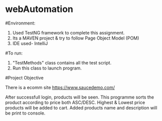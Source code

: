 # webAutomation

#Environment:
1. Used TestNG framework to complete this assignment.
2. Its a MAVEN project & try to follow Page Object Model (POM)
3. IDE used- IntelliJ

#To run:
1. "TestMethods" class contains all the test script.
2. Run this class to launch program.

#Project Objective

There is a ecomm site https://www.saucedemo.com/

After successfull login, products will be seen. This programme sorts the product according to price both ASC/DESC.
Highest & Lowest price products will be added to cart. Added products name and description will be print to console. 
